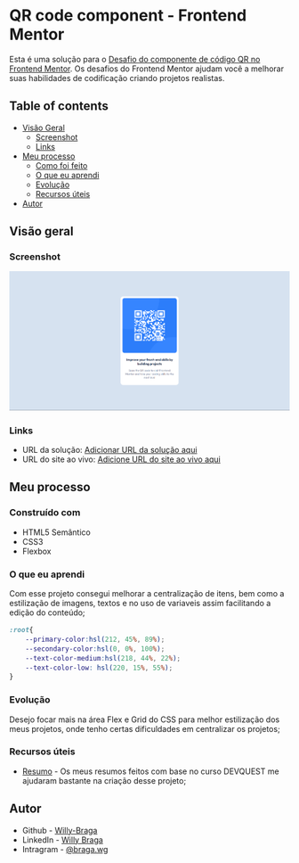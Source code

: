 #  QR code component - Frontend Mentor 


Esta é uma solução para o [Desafio do componente de código QR no Frontend Mentor](https://www.frontendmentor.io/challenges/qr-code-component-iux_sIO_H). Os desafios do Frontend Mentor ajudam você a melhorar suas habilidades de codificação criando projetos realistas. 

## Table of contents

- [Visão Geral](#visão-geral)
  - [Screenshot](#screenshot)
  - [Links](#links)
- [Meu processo](#meu-processo)
  - [Como foi feito](#construído-com)
  - [ O que eu aprendi](#o-que-eu-aprendi)
  - [Evolução](#evolução)
  - [Recursos úteis](#recursos-úteis)
- [Autor](#autor)


## Visão geral

### Screenshot

![](./designs/Desktop-version.png)


### Links

- URL da solução: [Adicionar URL da solução aqui](https://your-solution-url.com)
- URL do site ao vivo: [Adicione URL do site ao vivo aqui](https://your-live-site-url.com)

## Meu processo

### Construído com

- HTML5 Semântico
- CSS3 
- Flexbox

### O que eu aprendi

Com esse projeto consegui melhorar a centralização de itens, bem como a estilização de imagens, textos e no uso de variaveis assim facilitando a edição do conteúdo;


```css
:root{
    --primary-color:hsl(212, 45%, 89%);
    --secondary-color:hsl(0, 0%, 100%);
    --text-color-medium:hsl(218, 44%, 22%);
    --text-color-low: hsl(220, 15%, 55%);
}
```

### Evolução

Desejo focar mais na área Flex e Grid do CSS para melhor estilização dos meus projetos, onde tenho certas dificuldades em centralizar os projetos;


### Recursos úteis

- [Resumo](https://angry-helicopter-3a6.notion.site/Resumos-DevQuest-d9c3dc80b08a4037a35ddb6d90355f0c) - Os meus resumos feitos com base no curso DEVQUEST me ajudaram bastante na criação desse projeto;

## Autor

- Github - [Willy-Braga](https://github.com/willy-braga)
- LinkedIn - [Willy Braga](https://www.linkedin.com/in/willy-braga-2861b3270/)
- Intragram - [@braga.wg](https://www.instagram.com/braga.wg/)

